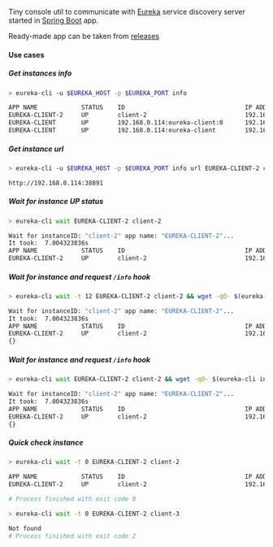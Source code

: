 Tiny console util to communicate with [Eureka](https://github.com/Netflix/eureka) 
service discovery server started in [Spring Boot](https://projects.spring.io/spring-boot/) app.

Ready-made app can be taken from [releases](https://github.com/Alcereo/eureka-cli/releases)

#### Use cases

##### Get instances info

```bash
> eureka-cli -u $EUREKA_HOST -p $EUREKA_PORT info

APP NAME            STATUS    ID                                 IP ADDRESS        PORT
EUREKA-CLIENT-2     UP        client-2                           192.168.0.114     38891
EUREKA-CLIENT       UP        192.168.0.114:eureka-client:0      192.168.0.114     35935
EUREKA-CLIENT       UP        192.168.0.114:eureka-client        192.168.0.114     8080
```

##### Get instance url

```bash
> eureka-cli -u $EUREKA_HOST -p $EUREKA_PORT info url EUREKA-CLIENT-2 client-2

http://192.168.0.114:38891
```

##### Wait for instance UP status

```bash
> eureka-cli wait EUREKA-CLIENT-2 client-2

Wait for instanceID: "client-2" app name: "EUREKA-CLIENT-2"...
It took:  7.004323836s
APP NAME            STATUS    ID                                 IP ADDRESS        PORT               
EUREKA-CLIENT-2     UP        client-2                           192.168.0.114     38891 
```


##### Wait for instance and request `/info` hook

```bash
> eureka-cli wait -t 12 EUREKA-CLIENT-2 client-2 && wget -qO- $(eureka-cli info url EUREKA-CLIENT-2 client-2)/info

Wait for instanceID: "client-2" app name: "EUREKA-CLIENT-2"...
It took:  7.004323836s
APP NAME            STATUS    ID                                 IP ADDRESS        PORT               
EUREKA-CLIENT-2     UP        client-2                           192.168.0.114     38891 
{}
```

##### Wait for instance and request `/info` hook

```bash
> eureka-cli wait EUREKA-CLIENT-2 client-2 && wget -qO- $(eureka-cli info url EUREKA-CLIENT-2 client-2)/info

Wait for instanceID: "client-2" app name: "EUREKA-CLIENT-2"...
It took:  7.004323836s
APP NAME            STATUS    ID                                 IP ADDRESS        PORT               
EUREKA-CLIENT-2     UP        client-2                           192.168.0.114     38891 
{}
```

##### Quick check instance 
```bash
> eureka-cli wait -t 0 EUREKA-CLIENT-2 client-2

APP NAME            STATUS    ID                                 IP ADDRESS        PORT               
EUREKA-CLIENT-2     UP        client-2                           192.168.0.114     38891

# Process finished with exit code 0

> eureka-cli wait -t 0 EUREKA-CLIENT-2 client-3

Not found
# Process finished with exit code 2
```
